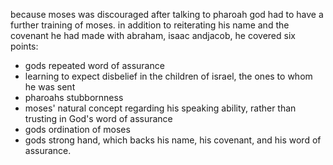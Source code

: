 because moses was discouraged after talking to pharoah god had to have a further training
of moses. in addition to reiterating his name and the covenant he had made with abraham,
isaac andjacob, he covered six points:
- gods repeated word of assurance
- learning to expect disbelief in the children of israel, the ones to whom he was sent
- pharoahs stubbornness
- moses' natural concept regarding his speaking ability, rather than trusting in God's word of assurance
- gods ordination of moses
- gods strong hand, which backs his name, his covenant, and his word of assurance.
